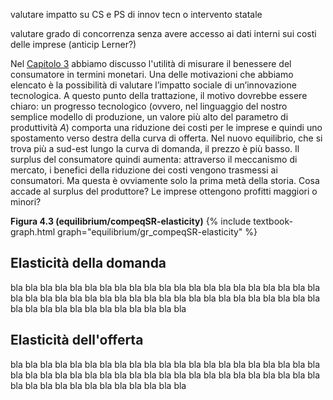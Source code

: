 



valutare impatto su CS e PS di innov tecn o intervento statale


valutare grado di concorrenza senza avere accesso ai dati interni sui costi delle imprese (anticip Lerner?)



Nel <a href="{{ site.baseurl }}/it/I/2/4">Capitolo 3</a> abbiamo discusso l'utilità di misurare il benessere del consumatore in termini monetari. Una delle motivazioni che abbiamo elencato è la possibilità di valutare l’impatto sociale di un’innovazione tecnologica. A questo punto della trattazione, il motivo dovrebbe essere chiaro: un progresso tecnologico (ovvero, nel linguaggio del nostro semplice modello di produzione, un valore più alto del parametro di produttività $A$) comporta una riduzione dei costi per le imprese e quindi uno spostamento verso destra della curva di offerta. Nel nuovo equilibrio, che si trova più a sud-est lungo la curva di domanda, il prezzo è più basso. Il surplus del consumatore quindi aumenta: attraverso il meccanismo di mercato, i benefici della riduzione dei costi vengono trasmessi ai consumatori. Ma questa è ovviamente solo la prima metà della storia. Cosa accade al surplus del produttore? Le imprese ottengono profitti maggiori o minori?



<a id="gr_equilibrium/compeqSR-elasticity"><strong>Figura 4.3 (equilibrium/compeqSR-elasticity)</strong></a>
{% include textbook-graph.html graph="equilibrium/gr_compeqSR-elasticity" %}






<h2 id="subsec_elasticity-expenditure">Elasticità della domanda</h2>

bla bla bla bla bla bla bla bla bla bla bla bla bla bla bla bla bla bla bla bla bla bla bla bla bla bla bla bla bla bla bla bla bla bla bla bla bla bla bla bla bla bla bla bla bla bla bla bla bla bla bla bla bla bla 





<h2 id="subsec_elasticity-supply">Elasticità dell'offerta</h2>

bla bla bla bla bla bla bla bla bla bla bla bla bla bla bla bla bla bla bla bla bla bla bla bla bla bla bla bla bla bla bla bla bla bla bla bla bla bla bla bla bla bla bla bla bla bla bla bla bla bla bla bla bla bla 